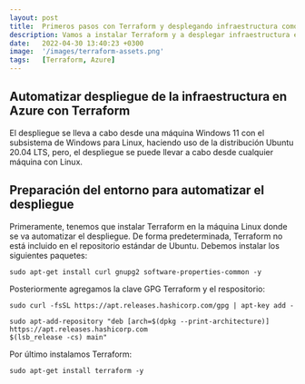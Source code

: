 ```yaml
---
layout: post
title:  Primeros pasos con Terraform y desplegando infraestructura como código en Azure
description: Vamos a instalar Terraform y a desplegar infraestructura en Azure
date:   2022-04-30 13:40:23 +0300
image:  '/images/terraform-assets.png'
tags:   [Terraform, Azure]
---
```


## Automatizar despliegue de la infraestructura en Azure con Terraform

El despliegue se lleva a cabo desde una máquina Windows 11 con el subsistema de Windows para Linux, haciendo uso de la distribución Ubuntu 20.04 LTS, pero, el despliegue se puede llevar a cabo desde cualquier máquina con Linux.

## Preparación del entorno para automatizar el despliegue

Primeramente, tenemos que instalar Terraform en la máquina Linux donde se va automatizar el despliegue. De forma predeterminada, Terraform no está incluido en el repositorio estándar de Ubuntu. Debemos instalar los siguientes paquetes:
```ubuntu
sudo apt-get install curl gnupg2 software-properties-common -y
```

Posteriormente agregamos la clave GPG Terraform y el respositorio:
```ubuntu
sudo curl -fsSL https://apt.releases.hashicorp.com/gpg | apt-key add -
```
```ubuntu
sudo apt-add-repository "deb [arch=$(dpkg --print-architecture)] https://apt.releases.hashicorp.com 
$(lsb_release -cs) main"
```
Por último instalamos Terraform:
```ubuntu
sudo apt-get install terraform -y
```
